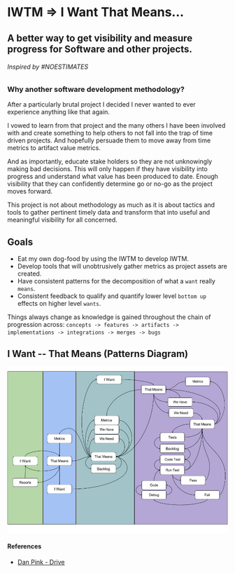 # IWTM => I Want That Means...
## A better way to get visibility and measure progress for Software and other projects.
###### Inspired by #NOESTIMATES
### Why another software development methodology?
After a particularly brutal project I decided I never wanted to ever experience anything like that again.

I vowed to learn from that project and the many others I have been involved with and create something to help others to not fall into the trap of time driven projects. And hopefully persuade them to move away from time metrics to artifact value metrics.

And as importantly, educate stake holders so they are not unknowingly making bad decisions. This will only happen if they have visibility into progress and understand what value has been produced to date. Enough visibility that they can confidently determine go or no-go as the project moves forward.

This project is not about methodology as much as it is about tactics and tools to gather pertinent timely data and transform that into useful and meaningful visibility for all concerned.

## Goals
- Eat my own dog-food by using the IWTM to develop IWTM.
- Develop tools that will unobtrusively gather metrics as project assets are created.
- Have consistent patterns for the decomposition of what a `want` really `means`.
- Consistent feedback to qualify and quantify lower level `bottom up` effects on higher level `wants`.  

 Things always change as knowledge is gained throughout the chain of progression across: `concepts -> features -> artifacts -> implementations -> integrations -> merges -> bugs`

## I Want -- That Means (Patterns Diagram)

![IWTM pattern Diagram](https://github.com/devdug/iwtm/blob/master/images/IWTM-Flow-V0.0.1.jpg)



#### References
- [Dan Pink - Drive](https://www.youtube.com/watch?v=u6XAPnuFjJc)
